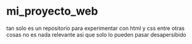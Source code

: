 # mi_proyecto_web
tan solo es un repositorio para experimentar con html y css entre otras cosas
no es nada relevante asi que solo lo pueden pasar desapersibido
